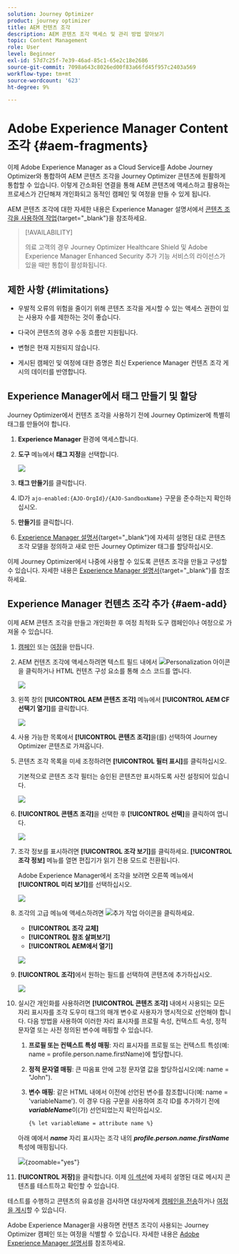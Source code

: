 ```yaml
---
solution: Journey Optimizer
product: journey optimizer
title: AEM 컨텐츠 조각
description: AEM 콘텐츠 조각 액세스 및 관리 방법 알아보기
topic: Content Management
role: User
level: Beginner
exl-id: 57d7c25f-7e39-46ad-85c1-65e2c18e2686
source-git-commit: 7098a643c8026ed00f83a66fd45f957c2403a569
workflow-type: tm+mt
source-wordcount: '623'
ht-degree: 9%

---
```


# Adobe Experience Manager Content 조각 {#aem-fragments}

이제 Adobe Experience Manager as a Cloud Service를 Adobe Journey Optimizer와 통합하여 AEM 콘텐츠 조각을 Journey Optimizer 콘텐츠에 원활하게 통합할 수 있습니다. 이렇게 간소화된 연결을 통해 AEM 콘텐츠에 액세스하고 활용하는 프로세스가 간단해져 개인화되고 동적인 캠페인 및 여정을 만들 수 있게 됩니다.

AEM 콘텐츠 조각에 대한 자세한 내용은 Experience Manager 설명서에서 [콘텐츠 조각을 사용하여 작업](https://experienceleague.adobe.com/ko/docs/experience-manager-cloud-service/content/sites/administering/content-fragments/content-fragments-with-journey-optimizer){target="_blank"}을 참조하세요.

>[!AVAILABILITY]
>
>의료 고객의 경우 Journey Optimizer Healthcare Shield 및 Adobe Experience Manager Enhanced Security 추가 기능 서비스의 라이선스가 있을 때만 통합이 활성화됩니다.

## 제한 사항 {#limitations}

* 우발적 오류의 위험을 줄이기 위해 콘텐츠 조각을 게시할 수 있는 액세스 권한이 있는 사용자 수를 제한하는 것이 좋습니다.

* 다국어 콘텐츠의 경우 수동 흐름만 지원됩니다.

* 변형은 현재 지원되지 않습니다.

* 게시된 캠페인 및 여정에 대한 증명은 최신 Experience Manager 컨텐츠 조각 게시의 데이터를 반영합니다.

## Experience Manager에서 태그 만들기 및 할당

Journey Optimizer에서 컨텐츠 조각을 사용하기 전에 Journey Optimizer에 특별히 태그를 만들어야 합니다.

1. **Experience Manager** 환경에 액세스합니다.

1. **도구** 메뉴에서 **태그 지정**&#x200B;을 선택합니다.

   ![](assets/do-not-localize/aem_tag_1.png)

1. **태그 만들기**&#x200B;를 클릭합니다.

1. ID가 `ajo-enabled:{AJO-OrgId}/{AJO-SandboxName}` 구문을 준수하는지 확인하십시오.

1. **만들기**&#x200B;를 클릭합니다.

1. [Experience Manager 설명서](https://experienceleague.adobe.com/ko/docs/experience-manager-cloud-service/content/sites/administering/content-fragments/content-fragment-models){target="_blank"}에 자세히 설명된 대로 콘텐츠 조각 모델을 정의하고 새로 만든 Journey Optimizer 태그를 할당하십시오.

이제 Journey Optimizer에서 나중에 사용할 수 있도록 콘텐츠 조각을 만들고 구성할 수 있습니다. 자세한 내용은 [Experience Manager 설명서](https://experienceleague.adobe.com/ko/docs/experience-manager-cloud-service/content/sites/administering/content-fragments/managing){target="_blank"}를 참조하세요.

## Experience Manager 컨텐츠 조각 추가 {#aem-add}

이제 AEM 콘텐츠 조각을 만들고 개인화한 후 여정 최적화 도구 캠페인이나 여정으로 가져올 수 있습니다.

1. [캠페인](../campaigns/create-campaign.md) 또는 [여정](../building-journeys/journey-gs.md)을 만듭니다.

1. AEM 컨텐츠 조각에 액세스하려면 텍스트 필드 내에서 ![Personalization 아이콘](assets/do-not-localize/Smock_PersonalizationField_18_N.svg)을 클릭하거나 HTML 컨텐츠 구성 요소를 통해 소스 코드를 엽니다.

   ![](assets/aem_campaign_2.png)

1. 왼쪽 창의 **[!UICONTROL AEM 콘텐츠 조각]** 메뉴에서 **[!UICONTROL AEM CF 선택기 열기]**&#x200B;를 클릭합니다.

   ![](assets/aem_campaign_3.png)

1. 사용 가능한 목록에서 **[!UICONTROL 콘텐츠 조각]**&#x200B;을(를) 선택하여 Journey Optimizer 콘텐츠로 가져옵니다.

1. 콘텐츠 조각 목록을 미세 조정하려면 **[!UICONTROL 필터 표시]**&#x200B;를 클릭하십시오.

   기본적으로 콘텐츠 조각 필터는 승인된 콘텐츠만 표시하도록 사전 설정되어 있습니다.

   ![](assets/aem_campaign_4.png)

1. **[!UICONTROL 콘텐츠 조각]**&#x200B;을 선택한 후 **[!UICONTROL 선택]**&#x200B;을 클릭하여 엽니다.

   ![](assets/aem_campaign_5.png)

1. 조각 정보를 표시하려면 **[!UICONTROL 조각 보기]**&#x200B;를 클릭하세요. **[!UICONTROL 조각 정보]** 메뉴를 열면 편집기가 읽기 전용 모드로 전환됩니다.

   Adobe Experience Manager에서 조각을 보려면 오른쪽 메뉴에서 **[!UICONTROL 미리 보기]**&#x200B;를 선택하십시오.

   ![](assets/aem_campaign_7.png)

1. 조각의 고급 메뉴에 액세스하려면 ![추가 작업 아이콘](assets/do-not-localize/Smock_MoreSmallList_18_N.svg)을 클릭하세요.

   * **[!UICONTROL 조각 교체]**
   * **[!UICONTROL 참조 살펴보기]**
   * **[!UICONTROL AEM에서 열기]**

   ![](assets/aem_campaign_8.png)

1. **[!UICONTROL 조각]**&#x200B;에서 원하는 필드를 선택하여 콘텐츠에 추가하십시오.
   <!--
    Note that if you choose to copy the value, any future updates to the Content Fragment will not be reflected in your campaign or journey. However, using dynamic placeholders ensures real-time updates.-->

   ![](assets/aem_campaign_6.png)

1. 실시간 개인화를 사용하려면 **[!UICONTROL 콘텐츠 조각]** 내에서 사용되는 모든 자리 표시자를 조각 도우미 태그의 매개 변수로 사용자가 명시적으로 선언해야 합니다. 다음 방법을 사용하여 이러한 자리 표시자를 프로필 속성, 컨텍스트 속성, 정적 문자열 또는 사전 정의된 변수에 매핑할 수 있습니다.

   1. **프로필 또는 컨텍스트 특성 매핑**: 자리 표시자를 프로필 또는 컨텍스트 특성(예: name = profile.person.name.firstName)에 할당합니다.

   1. **정적 문자열 매핑**: 큰 따옴표 안에 고정 문자열 값을 할당하십시오(예: name = &quot;John&quot;).

   1. **변수 매핑**: 같은 HTML 내에서 이전에 선언된 변수를 참조합니다(예: name = &#39;variableName&#39;).
이 경우 다음 구문을 사용하여 조각 ID를 추가하기 전에 **_variableName_**&#x200B;이(가) 선언되었는지 확인하십시오.

      ```html
      {% let variableName = attribute name %} 
      ```

   아래 예에서 **_name_** 자리 표시자는 조각 내의 **_profile.person.name.firstName_** 특성에 매핑됩니다.

   ![](assets/aem_campaign_9.png){zoomable="yes"}


1. **[!UICONTROL 저장]**&#x200B;을 클릭합니다. 이제 [이 섹션](../content-management/preview.md)에 자세히 설명된 대로 메시지 콘텐츠를 테스트하고 확인할 수 있습니다.

테스트를 수행하고 콘텐츠의 유효성을 검사하면 대상자에게 [캠페인을 전송](../campaigns/review-activate-campaign.md)하거나 [여정을 게시](../building-journeys/publishing-the-journey.md)할 수 있습니다.

Adobe Experience Manager을 사용하면 컨텐츠 조각이 사용되는 Journey Optimizer 캠페인 또는 여정을 식별할 수 있습니다. 자세한 내용은 [Adobe Experience Manager 설명서](https://experienceleague.adobe.com/ko/docs/experience-manager-cloud-service/content/sites/administering/content-fragments/extension-content-fragment-ajo-external-references)를 참조하세요.
